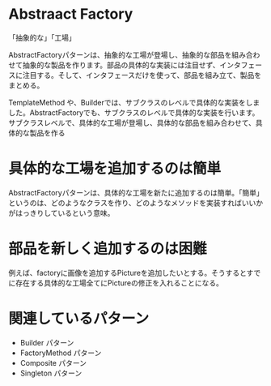# Abstraact Factory

「抽象的な」「工場」

AbstractFactoryパターンは、抽象的な工場が登場し、抽象的な部品を組み合わせて抽象的な製品を作ります。部品の具体的な実装には注目せず、インタフェースに注目する。そして、インタフェースだけを使って、部品を組み立て、製品をまとめる。

TemplateMethod や、Builderでは、サブクラスのレベルで具体的な実装をしました。AbstractFactoryでも、サブクラスのレベルで具体的な実装を行います。サブクラスレベルで、具体的な工場が登場し、具体的な部品を組み合わせて、具体的な製品を作る

# 具体的な工場を追加するのは簡単
AbstractFactoryパターンは、具体的な工場を新たに追加するのは簡単。「簡単」というのは、どのようなクラスを作り、どのようなメソッドを実装すればいいかがはっきりしているという意味。

# 部品を新しく追加するのは困難
例えば、factoryに画像を追加するPictureを追加したいとする。そうするとすでに存在する具体的な工場全てにPictureの修正を入れることになる。

# 関連しているパターン
- Builder パターン
- FactoryMethod パターン
- Composite パターン
- Singleton パターン

